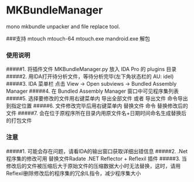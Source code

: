 ﻿
MKBundleManager
===============

mono mkbundle unpacker and file replace tool.

###支持 mtouch mtouch-64 mtouch.exe mandroid.exe 解包

### 使用说明

#####1. 将插件文件 MKBundleManager.py 放入 IDA Pro 的 plugins 目录
#####2. 用IDA打开待分析文件，等待分析完毕(左下角状态栏的 AU: idel)
#####3. IDA 菜单栏 点击 View -> Open subviews -> Bundled Assembly Manager
#####4. 在 Bundled Assembly Manager 窗口中可见程序集列表
#####5. 选择要修改的文件用右键菜单内 导出全部文件 或者 导出文件 命令导出到指定位置
#####6. 文件修改完毕后用右键菜单内 替换文件 命令 替换修改后的文件
#####7. 会在位于原程序所在目录内用原文件名+日期时间命名生成替换后的打包文件

### 注意

#####1. 可能会存在问题，请看IDA的输出窗口获取详细出错信息
#####2. .Net 程序集的修改可用 替换文件Radate .NET Reflector + Reflexil 插件
#####3. 当修改后的文件被压缩后大于原始文件的压缩数据大小时无法替换，这时，请用Reflexil删除修改后的程序集的冗余IL指令，减少程序集大小

